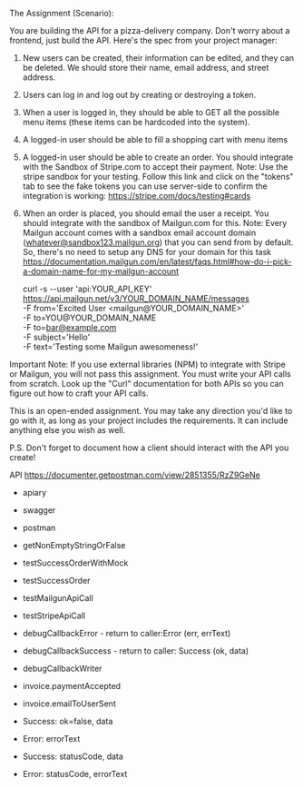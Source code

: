 The Assignment (Scenario):

You are building the API for a pizza-delivery company. Don't worry about a frontend, just build the API. Here's the spec from your project manager:

1. New users can be created, their information can be edited, and they can be deleted. We should store their name, email address, and street address.

2. Users can log in and log out by creating or destroying a token.

3. When a user is logged in, they should be able to GET all the possible menu items (these items can be hardcoded into the system).

4. A logged-in user should be able to fill a shopping cart with menu items

5. A logged-in user should be able to create an order. You should integrate with the Sandbox of Stripe.com to accept their payment. Note: Use the stripe sandbox for your testing. Follow this link and click on the "tokens" tab to see the fake tokens you can use server-side to confirm the integration is working: https://stripe.com/docs/testing#cards

6. When an order is placed, you should email the user a receipt. You should integrate with the sandbox of Mailgun.com for this. Note: Every Mailgun account comes with a sandbox email account domain (whatever@sandbox123.mailgun.org) that you can send from by default. So, there's no need to setup any DNS for your domain for this task https://documentation.mailgun.com/en/latest/faqs.html#how-do-i-pick-a-domain-name-for-my-mailgun-account

    curl -s --user 'api:YOUR_API_KEY' \
        https://api.mailgun.net/v3/YOUR_DOMAIN_NAME/messages \
        -F from='Excited User <mailgun@YOUR_DOMAIN_NAME>' \
        -F to=YOU@YOUR_DOMAIN_NAME \
        -F to=bar@example.com \
        -F subject='Hello' \
        -F text='Testing some Mailgun awesomeness!'

Important Note: If you use external libraries (NPM) to integrate with Stripe or Mailgun, you will not pass this assignment. You must write your API calls from scratch. Look up the "Curl" documentation for both APIs so you can figure out how to craft your API calls.

This is an open-ended assignment. You may take any direction you'd like to go with it, as long as your project includes the requirements. It can include anything else you wish as well.

P.S. Don't forget to document how a client should interact with the API you create!

API https://documenter.getpostman.com/view/2851355/RzZ9GeNe

* apiary
* swagger
* postman


* getNonEmptyStringOrFalse
* testSuccessOrderWithMock
* testSuccessOrder
* testMailgunApiCall
* testStripeApiCall


* debugCallbackError - return to caller:Error (err, errText)
* debugCallbackSuccess - return to caller: Success (ok, data)
* debugCallbackWriter


* invoice.paymentAccepted
* invoice.emailToUserSent


* Success: ok=false, data
* Error: errorText
* Success: statusCode, data
* Error: statusCode, errorText
